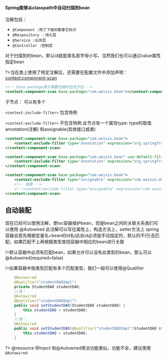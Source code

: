 #### Spring能够从classpath中自动扫描到bean

注解包括：
- `@Component :除了下面的都拿它标识`
- `@Respository ：持久层`
- `@Service :业务层`
- `@Controller :控制层`

对于扫描到的bean，默认id就是类名首字母小写，当然我们也可以通过value属性指定bean

?>当在类上使用了特定注解后，还需要在配置文件中添加声明：<context:component-scan>

```xml
<!-- base-package表示需要扫描的包及子包 -->
<context:component-scan base-package="com.weixin.bean"></context:component-scan>
```

子节点： 可以有多个

`<context:include-filter>`  包含特例

`<context:exclude-filter>` 不包含特例
此节点有一个属性type: type的取值annotation(注解) 和assignable(具体接口或类)
```xml
<context:component-scan base-package="com.weixin.bean">
	<context:exclude-filter type="annotation" expression="org.springframework.stereotype.Component"/>
</context:component-scan>
```
```xml
<context:component-scan base-package="com.weixin.bean" use-default-filters="false">
    <context:include-filter type="annotation" expression="org.springframework.stereotype.Component"/>
</context:component-scan>
```
```xml
<context:component-scan base-package="com.weixin.bean">
	<context:exclude-filter type="assignable" expression="com.weixin.dao.StudentDAO"/>
    <!-- 或者 -->
    <!--<context:exclude-filter type="assignable" expression="com.weixin.dao.impl.StudentDAOImpl"/> -->
</context:component-scan>
```

## 自动装配

现在已经可以使用注解，使ioc容器维护bean，但是bean之间的关联关系我们可以使用 @Autowired
此注解可以写在属性上，构造方法上，setter方法上
spring容器会首先根据变量名=bean的id名(此处id必须是手动指定的，默认的不行)去匹配，如果匹配不上再根据类型查找容器中相应的bean进行关联

!>默认容器中必须有匹配bean，如果允许可以没有此类型的bean，那么可以@Autowired(required=false)

!>如果容器中按类型匹配有多个匹配类型，我们一般可以使用@Qualifier
```java
	@Autowired
	@Qualifier("studentDAOImpl")
	private StudentDAO studentDAO;
    //或：
    @Autowired
	@Qualifier("studentDAOImpl")
	public void setStudentDAO(StudentDAO studentDAO) {
		this.studentDAO = studentDAO;
	}
    //或：
    @Autowired
	public void setStudentDAO(@Qualifier("studentDAOImpl")StudentDAO studentDAO) {
		this.studentDAO = studentDAO;
	}
```

?> @resource @Inject 和@Autowired用法功能类似，功能不全，建议使用`@Autowired`